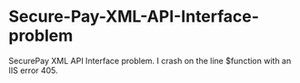 # Secure-Pay-XML-API-Interface-problem
SecurePay XML API Interface problem. I crash on the line $function with an IIS error 405.
